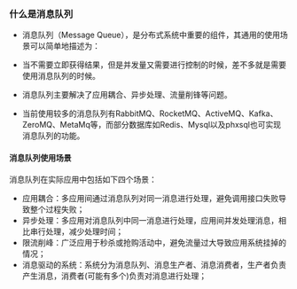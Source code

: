 ### 什么是消息队列

* 消息队列（Message Queue），是分布式系统中重要的组件，其通用的使用场景可以简单地描述为：

* 当不需要立即获得结果，但是并发量又需要进行控制的时候，差不多就是需要使用消息队列的时候。

* 消息队列主要解决了应用耦合、异步处理、流量削锋等问题。

* 当前使用较多的消息队列有RabbitMQ、RocketMQ、ActiveMQ、Kafka、ZeroMQ、MetaMq等，而部分数据库如Redis、Mysql以及phxsql也可实现消息队列的功能。

#### 消息队列使用场景
消息队列在实际应用中包括如下四个场景：

* 应用耦合：多应用间通过消息队列对同一消息进行处理，避免调用接口失败导致整个过程失败；
* 异步处理：多应用对消息队列中同一消息进行处理，应用间并发处理消息，相比串行处理，减少处理时间；
* 限流削峰：广泛应用于秒杀或抢购活动中，避免流量过大导致应用系统挂掉的情况；
* 消息驱动的系统：系统分为消息队列、消息生产者、消息消费者，生产者负责产生消息，消费者(可能有多个)负责对消息进行处理；
